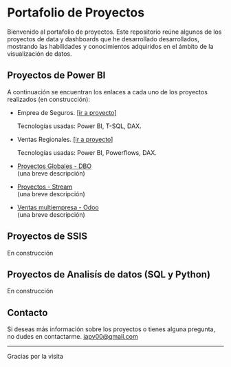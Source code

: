 # Portafolio de Proyectos

Bienvenido al portafolio de proyectos. Este repositorio reúne algunos de los proyectos de data y dashboards que he desarrollado desarrollados, mostrando las habilidades y conocimientos adquiridos en el ámbito de la visualización de datos.

## Proyectos de Power BI

A continuación se encuentran los enlaces a cada uno de los proyectos realizados (en construcción):

- Emprea de Seguros. [[ir a proyecto]](https://github.com/japv00/data-portfolio/blob/main/Seguros/seguros.md)

  Tecnologías usadas: Power BI, T-SQL, DAX.

- Ventas Regionales. [[ir a proyecto]](https://github.com/japv00/data-portfolio/blob/main/VentasRegionales/ventasregionales.md)

  Tecnologías usadas: Power BI, Powerflows, DAX.

- [Proyectos Globales - DBO](#)  
  (una breve descripción)

- [Proyectos - Stream](#)  
  (una breve descripción)

- [Ventas multiempresa - Odoo](#)  
  (una breve descripción)
  
## Proyectos de SSIS
En construcción

## Proyectos de Analisís de datos (SQL y Python)
En construcción


## Contacto

Si deseas más información sobre los proyectos o tienes alguna pregunta, no dudes en contactarme.
japv00@gmail.com

---

Gracias por la visita

